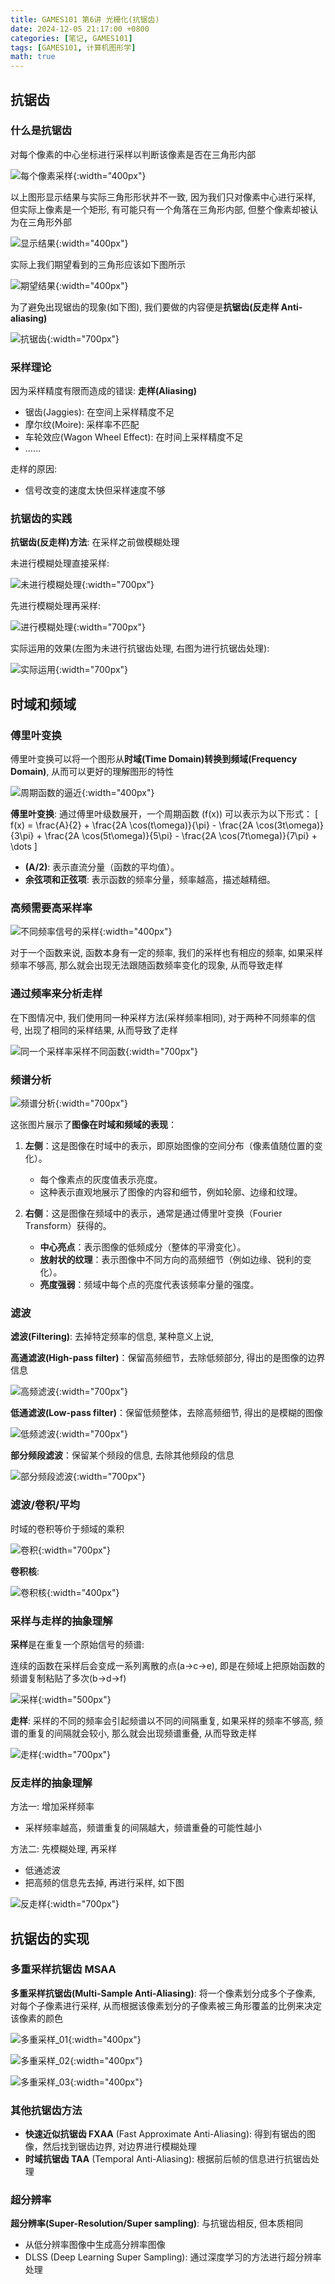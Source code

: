 ```yaml
---
title: GAMES101 第6讲 光栅化(抗锯齿)
date: 2024-12-05 21:17:00 +0800
categories: [笔记, GAMES101]
tags: [GAMES101, 计算机图形学]
math: true
---
```


## 抗锯齿

### 什么是抗锯齿

对每个像素的中心坐标进行采样以判断该像素是否在三角形内部

![每个像素采样](/assets/posts/GAMES101-Lecture06/01.png){:width="400px"}

以上图形显示结果与实际三角形形状并不一致, 因为我们只对像素中心进行采样, 但实际上像素是一个矩形, 有可能只有一个角落在三角形内部, 但整个像素却被认为在三角形外部

![显示结果](/assets/posts/GAMES101-Lecture06/02.png){:width="400px"}

实际上我们期望看到的三角形应该如下图所示

![期望结果](/assets/posts/GAMES101-Lecture06/03.png){:width="400px"}

为了避免出现锯齿的现象(如下图), 我们要做的内容便是**抗锯齿(反走样 Anti-aliasing)**

![抗锯齿](/assets/posts/GAMES101-Lecture06/04.png){:width="700px"}

### 采样理论

因为采样精度有限而造成的错误: **走样(Aliasing)**
- 锯齿(Jaggies): 在空间上采样精度不足
- 摩尔纹(Moire): 采样率不匹配
- 车轮效应(Wagon Wheel Effect): 在时间上采样精度不足
- ……

走样的原因:
- 信号改变的速度太快但采样速度不够

### 抗锯齿的实践

**抗锯齿(反走样)方法**: 在采样之前做模糊处理

未进行模糊处理直接采样:

![未进行模糊处理](/assets/posts/GAMES101-Lecture06/05.png){:width="700px"}

先进行模糊处理再采样:

![进行模糊处理](/assets/posts/GAMES101-Lecture06/06.png){:width="700px"}

实际运用的效果(左图为未进行抗锯齿处理, 右图为进行抗锯齿处理):

![实际运用](/assets/posts/GAMES101-Lecture06/07.png){:width="700px"}

## 时域和频域

### 傅里叶变换

傅里叶变换可以将一个图形从**时域(Time Domain)**转换到**频域(Frequency Domain)**, 从而可以更好的理解图形的特性

![周期函数的逼近](/assets/posts/GAMES101-Lecture06/08.png){:width="400px"}

**傅里叶变换**: 通过傅里叶级数展开，一个周期函数 \(f(x)\) 可以表示为以下形式：
\[
f(x) = \frac{A}{2} + \frac{2A \cos(t\omega)}{\pi} - \frac{2A \cos(3t\omega)}{3\pi} + \frac{2A \cos(5t\omega)}{5\pi} - \frac{2A \cos(7t\omega)}{7\pi} + \dots
\]

- **\(A/2\)**: 表示直流分量（函数的平均值）。
- **余弦项和正弦项**: 表示函数的频率分量，频率越高，描述越精细。

### 高频需要高采样率

![不同频率信号的采样](/assets/posts/GAMES101-Lecture06/09.png){:width="400px"}

对于一个函数来说, 函数本身有一定的频率, 我们的采样也有相应的频率, 如果采样频率不够高, 那么就会出现无法跟随函数频率变化的现象, 从而导致走样

### 通过频率来分析走样

在下图情况中, 我们使用同一种采样方法(采样频率相同), 对于两种不同频率的信号, 出现了相同的采样结果, 从而导致了走样

![同一个采样率采样不同函数](/assets/posts/GAMES101-Lecture06/10.png){:width="700px"}

### 频谱分析

![频谱分析](/assets/posts/GAMES101-Lecture06/11.png){:width="700px"}

这张图片展示了**图像在时域和频域的表现**：

1. **左侧**：这是图像在时域中的表示，即原始图像的空间分布（像素值随位置的变化）。
   - 每个像素点的灰度值表示亮度。
   - 这种表示直观地展示了图像的内容和细节，例如轮廓、边缘和纹理。

2. **右侧**：这是图像在频域中的表示，通常是通过傅里叶变换（Fourier Transform）获得的。
   - **中心亮点**：表示图像的低频成分（整体的平滑变化）。
   - **放射状的纹理**：表示图像中不同方向的高频细节（例如边缘、锐利的变化）。
   - **亮度强弱**：频域中每个点的亮度代表该频率分量的强度。

### 滤波

**滤波(Filtering)**: 去掉特定频率的信息, 某种意义上说, 

**高通滤波(High-pass filter)**：保留高频细节，去除低频部分, 得出的是图像的边界信息

![高频滤波](/assets/posts/GAMES101-Lecture06/12.png){:width="700px"}

**低通滤波(Low-pass filter)**：保留低频整体，去除高频细节, 得出的是模糊的图像

![低频滤波](/assets/posts/GAMES101-Lecture06/13.png){:width="700px"}

**部分频段滤波**：保留某个频段的信息, 去除其他频段的信息

![部分频段滤波](/assets/posts/GAMES101-Lecture06/14.png){:width="700px"}

### 滤波/卷积/平均

时域的卷积等价于频域的乘积

![卷积](/assets/posts/GAMES101-Lecture06/15.png){:width="700px"}

**卷积核**:

![卷积核](/assets/posts/GAMES101-Lecture06/16.png){:width="400px"}

### 采样与走样的抽象理解

**采样**是在重复一个原始信号的频谱: 

连续的函数在采样后会变成一系列离散的点(a->c->e), 即是在频域上把原始函数的频谱复制粘贴了多次(b->d->f)

![采样](/assets/posts/GAMES101-Lecture06/17.png){:width="500px"}

**走样**: 采样的不同的频率会引起频谱以不同的间隔重复, 如果采样的频率不够高, 频谱的重复的间隔就会较小, 那么就会出现频谱重叠, 从而导致走样

![走样](/assets/posts/GAMES101-Lecture06/18.png){:width="700px"}

### 反走样的抽象理解

方法一: 增加采样频率
- 采样频率越高，频谱重复的间隔越大，频谱重叠的可能性越小

方法二: 先模糊处理, 再采样
- 低通滤波
- 把高频的信息先去掉, 再进行采样, 如下图

![反走样](/assets/posts/GAMES101-Lecture06/19.png){:width="700px"}

## 抗锯齿的实现

### 多重采样抗锯齿 MSAA

**多重采样抗锯齿(Multi-Sample Anti-Aliasing)**: 将一个像素划分成多个子像素, 对每个子像素进行采样, 从而根据该像素划分的子像素被三角形覆盖的比例来决定该像素的颜色

![多重采样_01](/assets/posts/GAMES101-Lecture06/20.png){:width="400px"}

![多重采样_02](/assets/posts/GAMES101-Lecture06/21.png){:width="400px"}

![多重采样_03](/assets/posts/GAMES101-Lecture06/22.png){:width="400px"}

### 其他抗锯齿方法

- **快速近似抗锯齿 FXAA** (Fast Approximate Anti-Aliasing): 得到有锯齿的图像，然后找到锯齿边界, 对边界进行模糊处理
- **时域抗锯齿 TAA** (Temporal Anti-Aliasing): 根据前后帧的信息进行抗锯齿处理

### 超分辨率

**超分辨率(Super-Resolution/Super sampling)**: 与抗锯齿相反, 但本质相同
- 从低分辨率图像中生成高分辨率图像
- DLSS (Deep Learning Super Sampling): 通过深度学习的方法进行超分辨率处理